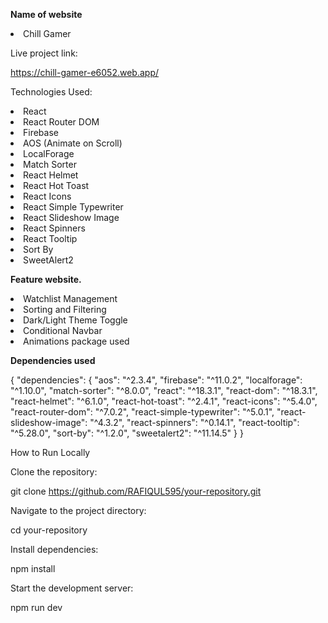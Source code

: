 **Name of website**

<li>Chill Gamer</li>



Live project link:

https://chill-gamer-e6052.web.app/

Technologies Used:

<li>React</li>

<li>React Router DOM</li>

<li>Firebase</li>

<li>AOS (Animate on Scroll)</li>

<li>LocalForage</li>

<li>Match Sorter</li>

<li>React Helmet</li>

<li>React Hot Toast</li>

<li>React Icons</li>

<li>React Simple Typewriter</li>

<li>React Slideshow Image</li>

<li>React Spinners</li>

<li>React Tooltip</li>

<li>Sort By</li>

<li>SweetAlert2</li>


**Feature website.**

<li>Watchlist Management</li>
<li>Sorting and Filtering</li>
<li>Dark/Light Theme Toggle</li>
<li>Conditional Navbar</li>
<li>Animations package used</li>

**Dependencies used**

{
  "dependencies": {
    "aos": "^2.3.4",
    "firebase": "^11.0.2",
    "localforage": "^1.10.0",
    "match-sorter": "^8.0.0",
    "react": "^18.3.1",
    "react-dom": "^18.3.1",
    "react-helmet": "^6.1.0",
    "react-hot-toast": "^2.4.1",
    "react-icons": "^5.4.0",
    "react-router-dom": "^7.0.2",
    "react-simple-typewriter": "^5.0.1",
    "react-slideshow-image": "^4.3.2",
    "react-spinners": "^0.14.1",
    "react-tooltip": "^5.28.0",
    "sort-by": "^1.2.0",
    "sweetalert2": "^11.14.5"
  }
}

How to Run Locally

Clone the repository:

git clone https://github.com/RAFIQUL595/your-repository.git

Navigate to the project directory:

cd your-repository

Install dependencies:

npm install

Start the development server:

npm run dev

